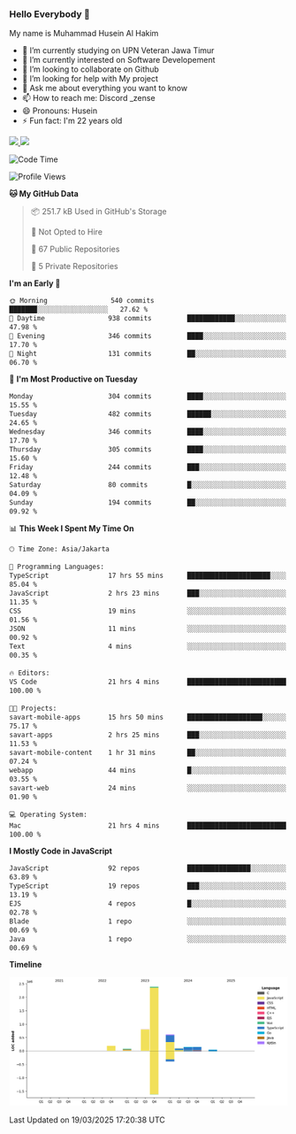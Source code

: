 ### Hello Everybody 👋

My name is Muhammad Husein Al Hakim

- 🔭 I’m currently studying on UPN Veteran Jawa Timur
- 🌱 I’m currently interested on Software Developement
- 👯 I’m looking to collaborate on Github
- 🤔 I’m looking for help with My project
- 💬 Ask me about everything you want to know
- 📫 How to reach me: Discord _zense
- 😄 Pronouns: Husein
- ⚡ Fun fact: I'm 22 years old

<p align="left">
<a href="https://github.com/huseinhq">
  <img height="180em" src="https://github-readme-stats-eight-theta.vercel.app/api?username=huseinhq&show_icons=true&theme=algolia&include_all_commits=true&count_private=true"/>
  <img height="180em" src="https://github-readme-stats-eight-theta.vercel.app/api/top-langs/?username=huseinhq&layout=compact&langs_count=8&theme=algolia"/>
</a>
</p>

<!--START_SECTION:waka-->
![Code Time](http://img.shields.io/badge/Code%20Time-1%2C956%20hrs%2023%20mins-blue)

![Profile Views](http://img.shields.io/badge/Profile%20Views-0-blue)

**🐱 My GitHub Data** 

> 📦 251.7 kB Used in GitHub's Storage 
 > 
> 🚫 Not Opted to Hire
 > 
> 📜 67 Public Repositories 
 > 
> 🔑 5 Private Repositories 
 > 
**I'm an Early 🐤** 

```text
🌞 Morning                540 commits         ███████░░░░░░░░░░░░░░░░░░   27.62 % 
🌆 Daytime                938 commits         ████████████░░░░░░░░░░░░░   47.98 % 
🌃 Evening                346 commits         ████░░░░░░░░░░░░░░░░░░░░░   17.70 % 
🌙 Night                  131 commits         ██░░░░░░░░░░░░░░░░░░░░░░░   06.70 % 
```
📅 **I'm Most Productive on Tuesday** 

```text
Monday                   304 commits         ████░░░░░░░░░░░░░░░░░░░░░   15.55 % 
Tuesday                  482 commits         ██████░░░░░░░░░░░░░░░░░░░   24.65 % 
Wednesday                346 commits         ████░░░░░░░░░░░░░░░░░░░░░   17.70 % 
Thursday                 305 commits         ████░░░░░░░░░░░░░░░░░░░░░   15.60 % 
Friday                   244 commits         ███░░░░░░░░░░░░░░░░░░░░░░   12.48 % 
Saturday                 80 commits          █░░░░░░░░░░░░░░░░░░░░░░░░   04.09 % 
Sunday                   194 commits         ██░░░░░░░░░░░░░░░░░░░░░░░   09.92 % 
```


📊 **This Week I Spent My Time On** 

```text
🕑︎ Time Zone: Asia/Jakarta

💬 Programming Languages: 
TypeScript               17 hrs 55 mins      █████████████████████░░░░   85.04 % 
JavaScript               2 hrs 23 mins       ███░░░░░░░░░░░░░░░░░░░░░░   11.35 % 
CSS                      19 mins             ░░░░░░░░░░░░░░░░░░░░░░░░░   01.56 % 
JSON                     11 mins             ░░░░░░░░░░░░░░░░░░░░░░░░░   00.92 % 
Text                     4 mins              ░░░░░░░░░░░░░░░░░░░░░░░░░   00.35 % 

🔥 Editors: 
VS Code                  21 hrs 4 mins       █████████████████████████   100.00 % 

🐱‍💻 Projects: 
savart-mobile-apps       15 hrs 50 mins      ███████████████████░░░░░░   75.17 % 
savart-apps              2 hrs 25 mins       ███░░░░░░░░░░░░░░░░░░░░░░   11.53 % 
savart-mobile-content    1 hr 31 mins        ██░░░░░░░░░░░░░░░░░░░░░░░   07.24 % 
webapp                   44 mins             █░░░░░░░░░░░░░░░░░░░░░░░░   03.55 % 
savart-web               24 mins             ░░░░░░░░░░░░░░░░░░░░░░░░░   01.90 % 

💻 Operating System: 
Mac                      21 hrs 4 mins       █████████████████████████   100.00 % 
```

**I Mostly Code in JavaScript** 

```text
JavaScript               92 repos            ████████████████░░░░░░░░░   63.89 % 
TypeScript               19 repos            ███░░░░░░░░░░░░░░░░░░░░░░   13.19 % 
EJS                      4 repos             █░░░░░░░░░░░░░░░░░░░░░░░░   02.78 % 
Blade                    1 repo              ░░░░░░░░░░░░░░░░░░░░░░░░░   00.69 % 
Java                     1 repo              ░░░░░░░░░░░░░░░░░░░░░░░░░   00.69 % 
```



**Timeline**

![Lines of Code chart](https://raw.githubusercontent.com/HuseinHQ/HuseinHQ/main/assets/bar_graph.png)


 Last Updated on 19/03/2025 17:20:38 UTC
<!--END_SECTION:waka-->
